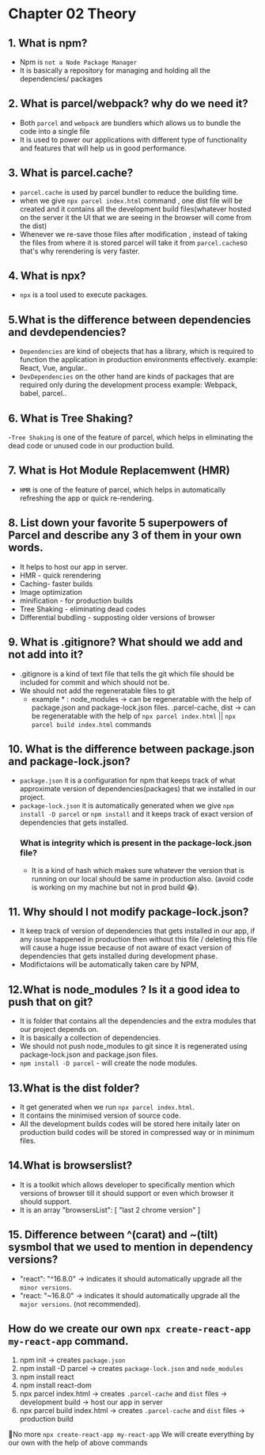 # Chapter 02 Theory

## 1. What is npm?

- Npm is `not a Node Package Manager`
- It is basically a repository for managing and holding all the dependencies/ packages

## 2. What is parcel/webpack? why do we need it?

- Both `parcel` and `webpack` are bundlers which allows us to bundle the code into a single file
- It is used to power our applications with different type of functionality and features that will help us in good performance.

## 3. What is parcel.cache?

- `parcel.cache` is used by parcel bundler to reduce the building time.
- when we give `npx parcel index.html` command , one dist file will be created and it contains all the development build files(whatever hosted on the server it the UI that we are seeing in the browser will come from the dist)
- Whenever we re-save those files after modification , instead of taking the files from where it is stored parcel will take it from `parcel.cache`so that's why rerendering is very faster.

## 4. What is npx?

- `npx` is a tool used to execute packages.

## 5.What is the difference between dependencies and devdependencies?

- `Dependencies` are kind of obejects that has a library, which is required to function the application in production environments effectively.
  example: React, Vue, angular..
- `DevDependencies` on the other hand are kinds of packages that are required only during the development process
  example: Webpack, babel, parcel..

## 6. What is Tree Shaking?

-`Tree Shaking` is one of the feature of parcel, which helps in eliminating the dead code or unused code in our production build.

## 7. What is Hot Module Replacemwent (HMR)

- `HMR` is one of the feature of parcel, which helps in automatically refreshing the app or quick re-rendering.

## 8. List down your favorite 5 superpowers of Parcel and describe any 3 of them in your own words.

- It helps to host our app in server.
- HMR - quick rerendering
- Caching- faster builds
- Image optimization
- minification - for production builds
- Tree Shaking - eliminating dead codes
- Differential bubdling - supposting older versions of browser

## 9. What is .gitignore? What should we add and not add into it?

- .gitignore is a kind of text file that tells the git which file should be included for commit and which should not be.
- We should not add the regeneratable files to git
  - example \* : node_modules -> can be regeneratable with the help of package.json and package-lock.json files.
    .parcel-cache, dist -> can be regeneratable with the help of `npx parcel index.html` || `npx parcel build index.html` commands

## 10. What is the difference between package.json and package-lock.json?

- `package.json` it is a configuration for npm that keeps track of what approximate version of dependencies(packages) that we installed in our project.
- `package-lock.json` it is automatically generated when we give `npm install -D parcel` or `npm install` and it keeps track of exact version of dependencies that gets installed.
  ### What is integrity which is present in the package-lock.json file?
  - It is a kind of hash which makes sure whatever the version that is running on our local should be same in production also. (avoid code is working on my machine but not in prod build 😂).

## 11. Why should I not modify package-lock.json?

- It keep track of version of dependencies that gets installed in our app, if any issue happened in production then without this file / deleting this file will cause a huge issue because of not aware of exact version of dependencies that gets installed during development phase.
- Modifictaions will be automatically taken care by NPM,

## 12.What is node_modules ? Is it a good idea to push that on git?

- It is folder that contains all the dependencies and the extra modules that our project depends on.
- It is basically a collection of dependencies.
- We should not push node_modules to git since it is regenerated using package-lock.json and package.json files.
- `npm install -D parcel` - will create the node modules.

## 13.What is the dist folder?

- It get generated when we run `npx parcel index.html`.
- It contains the minimised version of source code.
- All the development builds codes will be stored here initaily later on production build codes will be stored in compressed way or in minimum files.

## 14.What is browserslist?

- It is a toolkit which allows developer to specifically mention which versions of browser till it should support or even which browser it should support.
- It is an array
  "browsersList": [
  "last 2 chrome version"
  ]

## 15. Difference between ^(carat) and ~(tilt) sysmbol that we used to mention in dependency versions?

- "react": "^16.8.0" -> indicates it should automatically upgrade all the `minor versions`.
- "react: "~16.8.0" -> indicates it should automatically upgrade all the `major versions`. (not recommended).

## How do we create our own `npx create-react-app my-react-app` command.

1. npm init -> creates `package.json`
2. npm install -D parcel -> creates `package-lock.json` and `node_modules`
3. npm install react
4. npm install react-dom
5. npx parcel index.html -> creates `.parcel-cache` and `dist` files -> development build -> host our app in server
6. npx parcel build index.html -> creates `.parcel-cache` and `dist` files -> production build

🚀No more `npx create-react-app my-react-app` We will create everything by our own with the help of above commands
